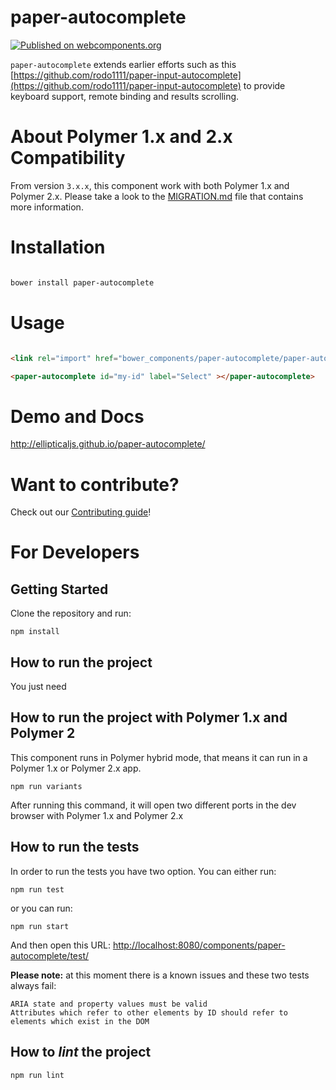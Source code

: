 # paper-autocomplete

[![Published on webcomponents.org](https://img.shields.io/badge/webcomponents.org-published-blue.svg)](https://www.webcomponents.org/element/ellipticaljs/paper-autocomplete)

`paper-autocomplete` extends earlier efforts such as this 
[https://github.com/rodo1111/paper-input-autocomplete](https://github.com/rodo1111/paper-input-autocomplete) to provide 
keyboard support, remote binding and results scrolling.

# About Polymer 1.x and 2.x Compatibility
From version `3.x.x`, this component work with both Polymer 1.x and Polymer 2.x. Please take a look to the 
[MIGRATION.md](./MIGRATION.md) file that contains more information.

# Installation

``` bash

bower install paper-autocomplete

```

# Usage

```html

<link rel="import" href="bower_components/paper-autocomplete/paper-autocomplete.html">

<paper-autocomplete id="my-id" label="Select" ></paper-autocomplete>

```

# Demo and Docs

http://ellipticaljs.github.io/paper-autocomplete/

# Want to contribute?

Check out our [Contributing guide](./CONTRIBUTING.md)! 

# For Developers

## Getting Started

Clone the repository and run:

`npm install`

## How to run the project

You just need

## How to run the project with Polymer 1.x and Polymer 2
This component runs in Polymer hybrid mode, that means it can run in a Polymer 1.x or Polymer 2.x app.
```
npm run variants
```
After running this command, it will open two different ports  in the dev browser with Polymer 1.x and Polymer 2.x

## How to run the tests

In order to run the tests you have two option. You can either run:

```
npm run test
```

or you can run:

```
npm run start
```

And then open this URL: [http://localhost:8080/components/paper-autocomplete/test/](http://localhost:8080/components/paper-autocomplete/test/)

**Please note:** at this moment there is a known issues and these two tests always fail:

```
ARIA state and property values must be valid
Attributes which refer to other elements by ID should refer to elements which exist in the DOM
```

## How to *lint* the project

```
npm run lint
```
